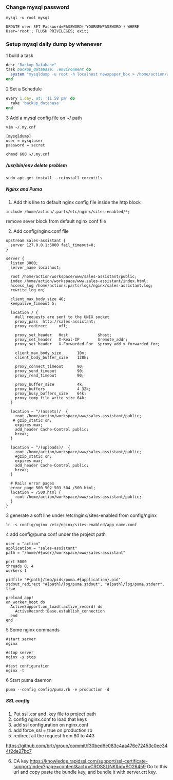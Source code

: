 ### Change mysql password
```
mysql -u root mysql
```
```
UPDATE user SET Password=PASSWORD('YOURNEWPASSWORD') WHERE User='root'; FLUSH PRIVILEGES; exit;
```

### Setup mysql daily dump by whenever

1 build a task

```ruby
desc "Backup Database"                                                                                                                                                             
task backup_database: :environment do                                                                                                                                              
  system "mysqldump -u root -h localhost newspaper_box > /home/action/workspace/newspaper_db/mysql_dump_#{Time.now.strftime("%d%m%Y-%H:%M")}.sql"                                  
end  
```

2 Set a Schedule

```ruby
every 1.day, at: '11.58 pm' do                                                                                                                                                     
  rake 'backup_database'                                                                                                                                                           
end  
```

3 Add a mysql config file on ~/ path

```
vim ~/.my.cnf
```

```
[mysqldump]
user = mysqluser
password = secret
```

```
chmod 600 ~/.my.cnf
```

##### /usr/bin/env delete problem

```
sudo apt-get install --reinstall coreutils
```

##### Nginx and Puma

1. Add this line to default nginx config file inside the http block
```
include /home/action/.parts/etc/nginx/sites-enabled/*;
```
remove sever block from default nginx conf file

2. Add config/nginx.conf file
```
upstream sales-assistant {
  server 127.0.0.1:5000 fail_timeout=0;
}

server {                       
  listen 3000;                   
  server_name localhost;
      
  root /home/action/workspace/www/sales-assistant/public;
  index /home/action/workspace/www.sales-assistant/index.html;
  access_log /home/action/.parts/logs/nginx/sales-assistant.log;
  rewrite_log on;
      
  client_max_body_size 4G;     
  keepalive_timeout 5;         
      
  location / {                 
    #all requests are sent to the UNIX socket
    proxy_pass  http://sales-assistant;
    proxy_redirect     off;    
      
    proxy_set_header   Host             $host;
    proxy_set_header   X-Real-IP        $remote_addr;  
    proxy_set_header   X-Forwarded-For  $proxy_add_x_forwarded_for;
  
    client_max_body_size       10m; 
    client_body_buffer_size    128k;
  
    proxy_connect_timeout      90;  
    proxy_send_timeout         90;  
    proxy_read_timeout         90;  
  
    proxy_buffer_size          4k;  
    proxy_buffers              4 32k;
    proxy_busy_buffers_size    64k; 
    proxy_temp_file_write_size 64k; 
  }
    
  location ~ ^/(assets)/  {    
    root /home/action/workspace/www/sales-assistant/public;
   # gzip_static on;
    expires max;               
    add_header Cache-Control public;
    break;
  }

  location ~ ^/(uploads)/  {    
    root /home/action/workspace/www/sales-assistant/public;
    #gzip_static on;
    expires max;               
    add_header Cache-Control public;
    break;
  }
  
  # Rails error pages          
  error_page 500 502 503 504 /500.html;
  location = /500.html {
    root /home/action/workspace/www/sales-assistant/public;
  }
}
```

3 generate a soft line under /etc/nginx/sites-enabled from config/nginx

```
ln -s config/nginx /etc/nginx/sites-enabled/app_name.conf
```

4 add config/puma.conf under the project path

```
user = "action"
application = "sales-assistant"
path = "/home/#{user}/workspace/www/sales-assistant"
 
port 5000
threads 0, 4
workers 1

pidfile "#{path}/tmp/pids/puma.#{application}.pid"
stdout_redirect "#{path}/log/puma.stdout", "#{path}/log/puma.stderr", true

preload_app!
on_worker_boot do
  ActiveSupport.on_load(:active_record) do
    ActiveRecord::Base.establish_connection
  end 
end
```

5 Some nginx commands

```
#start server
nginx

#stop server
nginx -s stop

#test configuration
nginx -t
```

6 Start puma daemon

```
puma --config config/puma.rb -e production -d
```

##### SSL config

1. Put ssl .csr and .key file to project path 
2. config nginx.conf to load that keys
3. add ssl configuration on nginx.conf
4. add force_ssl = true on production.rb
5. redirect all the request from 80 to 443

https://github.com/brtr/group/commit/f30bed6e083c4aa476e72453c0ee344f2de27bc7


6. CA key  https://knowledge.rapidssl.com/support/ssl-certificate-support/index?page=content&actp=CROSSLINK&id=SO26459
   Go to this url and copy paste the bundle key, and bundle it with server.crt key.
